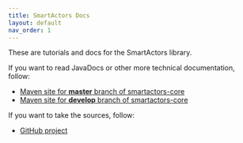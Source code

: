 ```yaml
---
title: SmartActors Docs
layout: default
nav_order: 1
---
```


These are tutorials and docs for the SmartActors library.

If you want to read JavaDocs or other more technical documentation, follow:

* [Maven site for __master__ branch of smartactors-core](http://smarttools.github.io//smartactors-core/)
* [Maven site for __develop__ branch of smartactors-core](http://smarttools.github.io//smartactors-core/develop/)

If you want to take the sources, follow:

* [GitHub project](https://github.com/SmartTools/smartactors-core)
